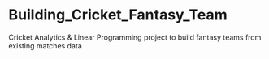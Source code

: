 # Building_Cricket_Fantasy_Team
Cricket Analytics &amp; Linear Programming project to build fantasy teams from existing matches data
